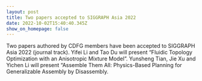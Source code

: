 ```yaml
---
layout: post
title: Two papers accepted to SIGGRAPH Asia 2022
date: 2022-10-02T15:40:40.345Z
show_on_homepage: false
---
```

Two papers authored by CDFG members have been accepted to SIGGRAPH Asia 2022 (journal track). Yifei Li and Tao Du will present “Fluidic Topology Optimization with an Anisotropic Mixture Model”. Yunsheng Tian, Jie Xu and Yichen Li will present “Assemble Them All: Physics-Based Planning for Generalizable Assembly by Disassembly.